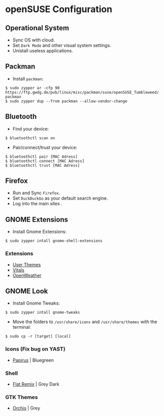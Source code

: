 # openSUSE Configuration

## Operational System
- Sync OS with cloud.
- Set `Dark Mode` and other visual system settings.
- Unistall useless applications.

## Packman
- Install `packman`:

```
$ sudo zypper ar -cfp 90 https://ftp.gwdg.de/pub/linux/misc/packman/suse/openSUSE_Tumbleweed/ packman
$ sudo zypper dup --from packman --allow-vendor-change
```

## Bluetooth
- Find your device:
```
$ bluetoothctl scan on
```
- Pair/connect/trust your device:
```
$ bluetoothctl pair [MAC Adress]
$ bluetoothctl connect [MAC Adress]
$ bluetoothctl trust [MAC Adress]
```

## Firefox
- Run and Sync `Firefox`.
- Set `DuckDuckGo` as your default search engine.
- Log into the main sites .

## GNOME Extensions
- Install Gnome Extensions:
```
$ sudo zypper intall gnome-shell-extensions
```

### Extensions
- [User Themes](https://extensions.gnome.org/extension/19/user-themes/)
- [Vitals](https://extensions.gnome.org/extension/1460/vitals/)
- [OpenWeather](https://extensions.gnome.org/extension/750/openweather/)

## GNOME Look
- Install Gnome Tweaks:
```
$ sudo zypper intall gnome-tweaks
```

- Move the folders to `/usr/share/icons` and `/usr/share/themes` with the terminal:
```
$ sudo cp -r [target] [local]
```

### Icons (Fix bug on YAST)
- [Papirus](https://www.gnome-look.org/p/1166289) | Bluegreen
### Shell
- [Flat Remix](https://www.gnome-look.org/p/1013030) | Grey Dark
### GTK Themes
- [Orchis](https://www.gnome-look.org/p/1357889) | Grey
